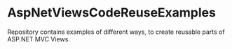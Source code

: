 AspNetViewsCodeReuseExamples
============================

Repository contains examples of different ways, to create reusable parts of ASP.NET MVC Views.

